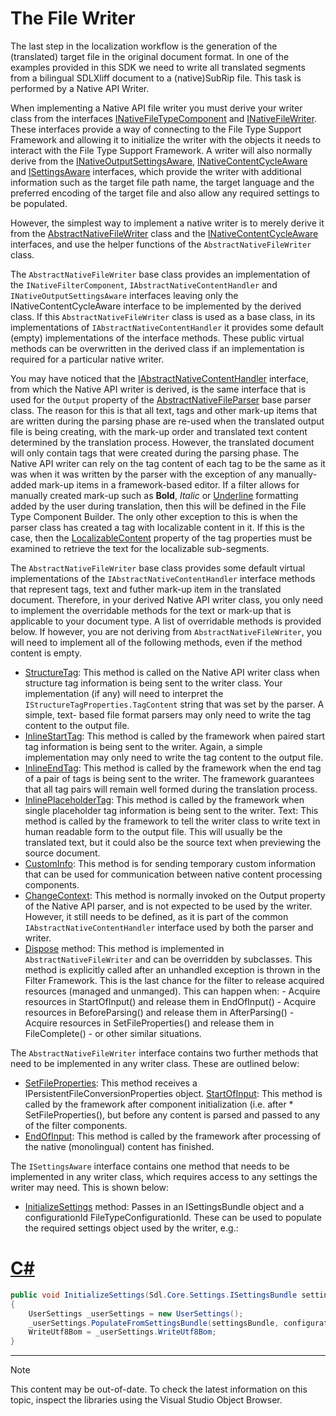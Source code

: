 The File Writer
==

The last step in the localization workflow is the generation of the (translated) target file in the original document format. In one of the examples provided in this SDK we need to write all translated segments from a bilingual SDLXliff document to a (native)SubRip file. This task is performed by a Native API Writer.

When implementing a Native API file writer you must derive your writer class from the interfaces [INativeFileTypeComponent](../../api/filetypesupport/Sdl.FileTypeSupport.Framework.NativeApi.INativeFileTypeComponent.yml) and [INativeFileWriter](../../api/filetypesupport/Sdl.FileTypeSupport.Framework.NativeApi.INativeFileWriter.yml). These interfaces provide a way of connecting to the  File Type Support Framework and allowing it to initialize the writer with the objects it needs to interact with the  File Type Support Framework. A writer will also normally derive from the [INativeOutputSettingsAware](../../api/filetypesupport/Sdl.FileTypeSupport.Framework.NativeApi.INativeOutputSettingsAware.yml), [INativeContentCycleAware](../../api/filetypesupport/Sdl.FileTypeSupport.Framework.NativeApi.INativeContentCycleAware.yml) and [ISettingsAware](../../api/filetypesupport/Sdl.FileTypeSupport.Framework.IntegrationApi.ISettingsAware.yml) interfaces, which provide the writer with additional information such as the target file path name, the target language and the preferred encoding of the target file and also allow any required settings to be populated.

However, the simplest way to implement a native writer is to merely derive it from the [AbstractNativeFileWriter](../../api/filetypesupport/Sdl.FileTypeSupport.Framework.NativeApi.AbstractNativeFileWriter.yml) class and the [INativeContentCycleAware](../../api/filetypesupport/Sdl.FileTypeSupport.Framework.NativeApi.INativeContentCycleAware.yml) interfaces, and use the helper functions of the ```AbstractNativeFileWriter``` class.

The ```AbstractNativeFileWriter``` base class provides an implementation of the ```INativeFilterComponent```, ```IAbstractNativeContentHandler``` and ```INativeOutputSettingsAware``` interfaces leaving only the INativeContentCycleAware interface to be implemented by the derived class. If this ```AbstractNativeFileWriter``` class is used as a base class, in its implementations of ```IAbstractNativeContentHandler``` it provides some default (empty) implementations of the interface methods. These public virtual methods can be overwritten in the derived class if an implementation is required for a particular native writer.

You may have noticed that the [IAbstractNativeContentHandler](../../api/filetypesupport/Sdl.FileTypeSupport.Framework.NativeApi.IAbstractNativeContentHandler.yml) interface, from which the Native API writer is derived, is the same interface that is used for the ```Output``` property of the [AbstractNativeFileParser](../../api/filetypesupport/Sdl.FileTypeSupport.Framework.NativeApi.AbstractNativeFileParser.yml) base parser class. The reason for this is that all text, tags and other mark-up items that are written during the parsing phase are re-used when the translated output file is being creating, with the mark-up order and translated text content determined by the translation process. However, the translated document will only contain tags that were created during the parsing phase. The Native API writer can rely on the tag content of each tag to be the same as it was when it was written by the parser with the exception of any manually-added mark-up items in a framework-based editor. If a filter allows for manually created mark-up such as **Bold**, *Italic* or <u>Underline</u> formatting added by the user during translation, then this will be defined in the File Type Component Builder. The only other exception to this is when the parser class has created a tag with localizable content in it. If this is the case, then the [LocalizableContent](../../api/filetypesupport/Sdl.FileTypeSupport.Framework.NativeApi.IAbstractTagProperties.yml#Sdl_FileTypeSupport_Framework_NativeApi_IAbstractTagProperties_LocalizableContent) property of the tag properties must be examined to retrieve the text for the localizable sub-segments.

The ```AbstractNativeFileWriter``` base class provides some default virtual implementations of the ```IAbstractNativeContentHandler``` interface methods that represent tags, text and futher mark-up item in the translated document. Therefore, in your derived Native API writer class, you only need to implement the overridable methods for the text or mark-up that is applicable to your document type. A list of overridable methods is provided below. If however, you are not deriving from ```AbstractNativeFileWriter```, you will need to implement all of the following methods, even if the method content is empty.

* [StructureTag](../../api/filetypesupport/Sdl.FileTypeSupport.Framework.NativeApi.IAbstractNativeContentHandler.yml#Sdl_FileTypeSupport_Framework_NativeApi_IAbstractNativeContentHandler_StructureTag_Sdl_FileTypeSupport_Framework_NativeApi_IStructureTagProperties_): This method is called on the Native API writer class when structure tag information is being sent to the writer class. Your implementation (if any) will need to interpret the ```IStructureTagProperties.TagContent``` string that was set by the parser. A simple, text- based file format parsers may only need to write the tag content to the output file.
* [InlineStartTag](../../api/filetypesupport/Sdl.FileTypeSupport.Framework.NativeApi.IAbstractNativeContentHandler.yml#Sdl_FileTypeSupport_Framework_NativeApi_IAbstractNativeContentHandler_InlineStartTag_Sdl_FileTypeSupport_Framework_NativeApi_IStartTagProperties_): This method is called by the framework when paired start tag information is being sent to the writer. Again, a simple implementation may only need to write the tag content to the output file.
* [InlineEndTag](../../api/filetypesupport/Sdl.FileTypeSupport.Framework.NativeApi.IAbstractNativeContentHandler.yml#Sdl_FileTypeSupport_Framework_NativeApi_IAbstractNativeContentHandler_InlineEndTag_Sdl_FileTypeSupport_Framework_NativeApi_IEndTagProperties_): This method is called by the framework when the end tag of a pair of tags is being sent to the writer. The framework guarantees that all tag pairs will remain well formed during the translation process.
* [InlinePlaceholderTag](../../api/filetypesupport/Sdl.FileTypeSupport.Framework.NativeApi.IAbstractNativeContentHandler.yml#Sdl_FileTypeSupport_Framework_NativeApi_IAbstractNativeContentHandler_InlinePlaceholderTag_Sdl_FileTypeSupport_Framework_NativeApi_IPlaceholderTagProperties_): This method is called by the framework when single placeholder tag information is being sent to the writer.
Text: This method is called by the framework to tell the writer class to write text in human readable form to the output file. This will usually be the translated text, but it could also be the source text when previewing the source document.
* [CustomInfo](../../api/filetypesupport/Sdl.FileTypeSupport.Framework.NativeApi.IAbstractNativeContentHandler.yml#Sdl_FileTypeSupport_Framework_NativeApi_IAbstractNativeContentHandler_CustomInfo_Sdl_FileTypeSupport_Framework_NativeApi_ICustomInfoProperties_): This method is for sending temporary custom information that can be used for communication between native content processing components.
* [ChangeContext](../../api/filetypesupport/Sdl.FileTypeSupport.Framework.NativeApi.IAbstractNativeContentHandler.yml#Sdl_FileTypeSupport_Framework_NativeApi_IAbstractNativeContentHandler_ChangeContext_Sdl_FileTypeSupport_Framework_NativeApi_IContextProperties_): This method is normally invoked on the Output property of the Native API parser, and is not expected to be used by the writer. However, it still needs to be defined, as it is part of the common ```IAbstractNativeContentHandler``` interface used by both the parser and writer.
* [Dispose](../..//api/filetypesupport/Sdl.FileTypeSupport.Framework.NativeApi.AbstractNativeFileWriter.yml#Sdl_FileTypeSupport_Framework_NativeApi_AbstractNativeFileWriter_Dispose) method: This method is implemented in ```AbstractNativeFileWriter``` and can be overridden by subclasses. This method is explicitly called after an unhandled exception is thrown in the Filter Framework. This is the last chance for the filter to release acquired resources (managed and unmanged). This can happen when: - Acquire resources in StartOfInput() and release them in EndOfInput() - Acquire resources in BeforeParsing() and release them in AfterParsing() - Acquire resources in SetFileProperties() and release them in FileComplete() - or other similar situations.

The ```AbstractNativeFileWriter``` interface contains two further methods that need to be implemented in any writer class. These are outlined below:

* [SetFileProperties](../../api/filetypesupport/Sdl.FileTypeSupport.Framework.NativeApi.INativeContentCycleAware.yml#Sdl_FileTypeSupport_Framework_NativeApi_INativeContentCycleAware_SetFileProperties_Sdl_FileTypeSupport_Framework_BilingualApi_IFileProperties_): This method receives a IPersistentFileConversionProperties object.
[StartOfInput](../../api/filetypesupport/Sdl.FileTypeSupport.Framework.NativeApi.INativeContentCycleAware.yml#Sdl_FileTypeSupport_Framework_NativeApi_INativeContentCycleAware_StartOfInput): This method is called by the framework after component initialization (i.e. after * SetFileProperties(), but before any content is parsed and passed to any of the filter components.
* [EndOfInput](../../api/filetypesupport/Sdl.FileTypeSupport.Framework.NativeApi.INativeContentCycleAware.yml#Sdl_FileTypeSupport_Framework_NativeApi_INativeContentCycleAware_EndOfInput): This method is called by the framework after processing of the native (monolingual) content has finished.

The ```ISettingsAware``` interface contains one method that needs to be implemented in any writer class, which requires access to any settings the writer may need. This is shown below:

* [InitializeSettings](../../api/filetypesupport/Sdl.FileTypeSupport.Framework.IntegrationApi.ISettingsAware.yml#Sdl_FileTypeSupport_Framework_IntegrationApi_ISettingsAware_InitializeSettings_Sdl_Core_Settings_ISettingsBundle_System_String_) method: Passes in an ISettingsBundle object and a configurationId FileTypeConfigurationId. These can be used to populate the required settings object used by the writer, e.g.:

# [C#](#tab/tabid-1)
```cs
public void InitializeSettings(Sdl.Core.Settings.ISettingsBundle settingsBundle, string configurationId)
{
    UserSettings _userSettings = new UserSettings();
    _userSettings.PopulateFromSettingsBundle(settingsBundle, configurationId);
    WriteUtf8Bom = _userSettings.WriteUtf8Bom;
}

```
***

>[!NOTE]
>
> This content may be out-of-date. To check the latest information on this topic, inspect the libraries using the Visual Studio Object Browser.
